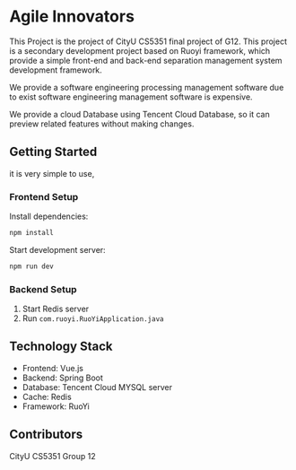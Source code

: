 # Agile Innovators

This Project is the project of CityU CS5351 final project of G12. This project is a secondary development project based on Ruoyi framework, which provide a 
simple front-end and back-end separation management system development framework.

We provide a  software engineering processing management software due to exist software engineering management software is expensive.

We provide a cloud Database using Tencent Cloud Database, so it can preview related features without making changes.

## Getting Started
it is very simple to use,
### Frontend Setup

Install dependencies:
```bash
npm install
```
Start development server:
```bash
npm run dev
```

### Backend Setup

1. Start Redis server
2. Run `com.ruoyi.RuoYiApplication.java`


## Technology Stack

- Frontend: Vue.js
- Backend: Spring Boot
- Database: Tencent Cloud MYSQL server
- Cache: Redis
- Framework: RuoYi



## Contributors

CityU CS5351 Group 12

